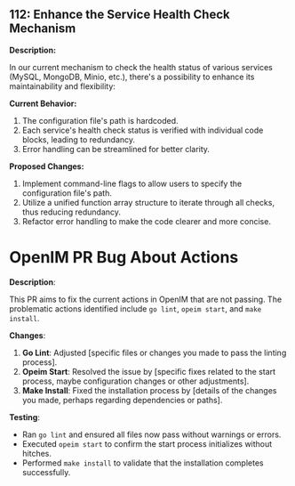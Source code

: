 ## 112: Enhance the Service Health Check Mechanism

**Description:**

In our current mechanism to check the health status of various services (MySQL, MongoDB, Minio, etc.), there's a possibility to enhance its maintainability and flexibility:

**Current Behavior:**

1. The configuration file's path is hardcoded.
2. Each service's health check status is verified with individual code blocks, leading to redundancy.
3. Error handling can be streamlined for better clarity.

**Proposed Changes:**

1. Implement command-line flags to allow users to specify the configuration file's path.
2. Utilize a unified function array structure to iterate through all checks, thus reducing redundancy.
3. Refactor error handling to make the code clearer and more concise.



# OpenIM PR Bug About Actions

**Description**:

This PR aims to fix the current actions in OpenIM that are not passing. The problematic actions identified include `go lint`, `opeim start`, and `make install`.

**Changes**:

1. **Go Lint**: Adjusted [specific files or changes you made to pass the linting process].
2. **Opeim Start**: Resolved the issue by [specific fixes related to the start process, maybe configuration changes or other adjustments].
3. **Make Install**: Fixed the installation process by [details of the changes you made, perhaps regarding dependencies or paths].

**Testing**:

- Ran `go lint` and ensured all files now pass without warnings or errors.
- Executed `opeim start` to confirm the start process initializes without hitches.
- Performed `make install` to validate that the installation completes successfully.
